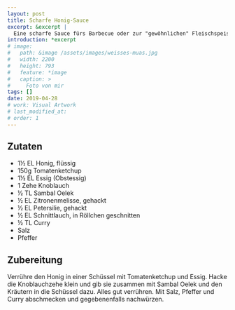 ```yaml
---
layout: post
title: Scharfe Honig-Sauce
excerpt: &excerpt |
  Eine scharfe Sauce fürs Barbecue oder zur "gewöhnlichen" Fleischspeise.
introduction: *excerpt
# image: 
#   path: &image /assets/images/weisses-muas.jpg
#   width: 2200
#   height: 793
#   feature: *image
#   caption: >
#     Foto von mir
tags: []
date: 2019-04-28
# work: Visual Artwork
# last_modified_at: 
# order: 1
---
```


## Zutaten

- 1&frac12; EL Honig, flüssig
- 150g Tomatenketchup
- 1&frac12; EL Essig (Obstessig)
- 1 Zehe Knoblauch
- &frac12; TL Sambal Oelek
- &frac12; EL Zitronenmelisse, gehackt
- &frac12; EL Petersilie, gehackt
- &frac12; EL Schnittlauch, in Röllchen geschnitten
- &frac12; TL Curry
- Salz
- Pfeffer

## Zubereitung

Verrühre den Honig in einer Schüssel mit Tomatenketchup und Essig. Hacke die
Knoblauchzehe klein und gib sie zusammen mit Sambal Oelek und den Kräutern in
die Schüssel dazu. Alles gut verrühren. Mit Salz, Pfeffer und Curry abschmecken
und gegebenenfalls nachwürzen.
